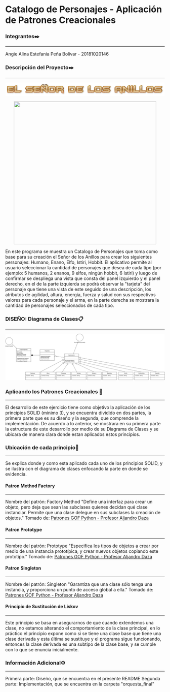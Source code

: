 # Catalogo de Personajes - Aplicación de Patrones Creacionales

### Integrantes✒️
---
Angie Alina Estefania Peña Bolivar - 20181020146

### Descripción del Proyecto✒️
---
<p align="center"> <img src="https://github.com/aebolivar/Catalogo-de-Personajes/blob/master/imagenesREADME/TituloJuego.png"> </p> 
<p align="center"> <img src="https://github.com/aebolivar/Catalogo-de-Personajes/blob/master/imagenesREADME/El%20se%C3%B1or%20de%20los%20Anillos.jpg" align="center" height="450" width="450" > </p> 

En este programa se muestra un Catalogo de Personajes que toma como base para su creación el Señor de los Anillos para crear los siguientes personajes: Humano, Enano, Elfo, Istiri, Hobbit. El aplicativo permite al usuario seleccionar la cantidad de personajes que desea de cada tipo (por ejemplo: 5 humanos, 2 enanos, 9 elfos, ningún hobbit, 6 Istiri) y luego de confirmar se despliega una vista que consta del panel izquierdo y el panel derecho, en el de la parte izquierda se podrá observar la "tarjeta" del personaje que tiene una vista de este seguido de una descripción, los atributos de agilidad, altura, energia, fuerza y salud con sus respectivos valores para cada personaje y el arma, en la parte derecha se mostrara la cantidad de personajes seleccionados de cada tipo.

### DISEÑO: Diagrama de Clases📋
--- 	
![Diagrama de clases: PRU](https://github.com/aebolivar/Aplicacion_principios_SOLID/blob/master/Diagrama%20de%20Clases/Diagrama%20de%20Clases.png)

### Aplicando los Patrones Creacionales 🔧
---
El desarrollo de este ejercicio tiene como objetivo la aplicación de los principios SOLID (minimo 3), y se encuentra dividido en dos partes, la primera parte que es su diseño y la segunda, que comprende la implementación. De acuerdo a lo anterior, se mostrara en su primera parte la estructura de este desarrollo por medio de su Diagrama de Clases y se ubicara de manera clara donde estan aplicados estos principios. 

### Ubicación de cada principio📌
---
Se explica donde y como esta aplicado cada uno de los principios SOLID, y se ilustra con el diagrama de clases enfocando la parte en donde se evidencia.

#### Patron Method Factory
---
Nombre del patrón: Factory Method
"Define una interfaz para crear un objeto, pero deja que sean las subclases quienes decidan qué clase instanciar. Permite que una clase delegue en sus subclases la creación de objetos." Tomado de: <a href="https://github.com/apdaza/patrones-gof-python">Patrones GOF Python - Profesor Aljandro Daza</a>

#### Patron Prototype
---
Nombre del patrón: Prototype
"Especifica los tipos de objetos a crear por medio de una instancia prototípica, y crear nuevos objetos copiando este prototipo." Tomado de: <a href="https://github.com/apdaza/patrones-gof-python">Patrones GOF Python - Profesor Aljandro Daza</a>

#### Patron Singleton
---
Nombre del patrón: Singleton
"Garantiza que una clase sólo tenga una instancia, y proporciona un punto de acceso global a ella." Tomado de: <a href="https://github.com/apdaza/patrones-gof-python">Patrones GOF Python - Profesor Aljandro Daza</a>

#### Principio de Sustitución de Liskov
---
Este principio se basa en asegurarnos de que cuando extendemos una clase, no estamos alterando el comportamiento de la clase principal, en lo práctico el principio expone como si se tiene una clase base que tiene una clase derivada y esta última se sustituye y el programa sigue funcionando, entonces la clase derivada es una subtipo de la clase base, y se cumple con lo que se enuncia inicialmente.

### Información Adicional⚙️
---
Primera parte: Diseño, que se encuentra en el presente README
Segunda parte: Implementación, que se encuentra en la carpeta "orquesta_final"
